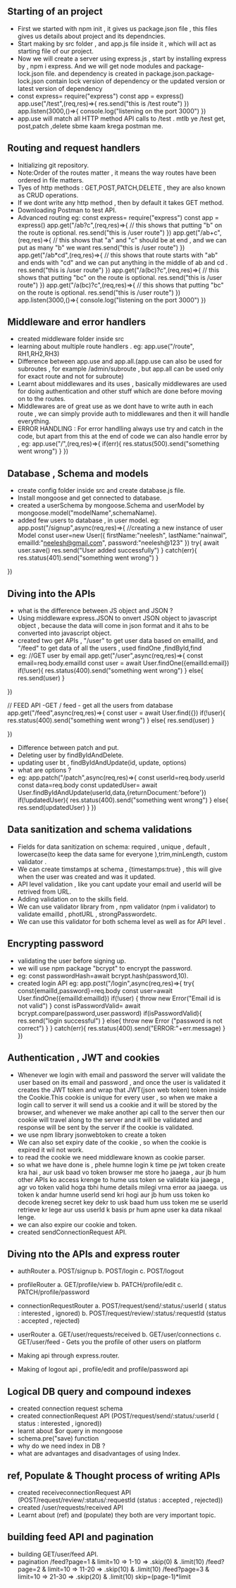 ## Starting of an project
- First we started with npm init , it gives us package.json file , this files gives us details about project and its dependncies.
- Start making by src folder , and app.js file inside it , which will act as starting file of our project.
- Now we will create a server using express.js , start by installing express by , npm i express. And we will get node modules and     package-lock.json file. and dependency is created in package.json.package-lock.json contain lock version of dependency or the updated version or latest version of dependency
- const express= require("express")
  const app = express()
  app.use("/test",(req,res)=>{
    res.send("this is /test route")
  })
  app.listen(3000,()=>{
    console.log("listening on the port 3000")
  })
- app.use will match all HTTP method API calls to /test . mtlb ye /test get, post,patch ,delete sbme kaam krega postman me.

## Routing and request handlers
- Initializing git repository.
- Note:Order of the routes matter , it means the way routes have been ordered in file matters.
- Tyes of http methods : GET,POST,PATCH,DELETE , they are also known as CRUD operations.
- If we dont write any http method , then by default it takes GET method.
- Downloading Postman to test API.
- Advanced routing
   eg: const express= require("express")
const app = express()
app.get("/ab?c",(req,res)=>{
    // this shows that putting "b" on the route is optional.
    res.send("this is /user route")
})
app.get("/ab+c",(req,res)=>{
    // this shows that "a" and "c" should be at end , and we can put as many "b" we want
    res.send("this is /user route")
})
app.get("/ab*cd",(req,res)=>{
    // this shows that route starts with "ab" and ends with "cd" and we can put anything in the middle of ab and cd .
    res.send("this is /user route")
})
app.get("/a(bc)?c",(req,res)=>{
    // this shows that putting "bc" on the route is optional.
    res.send("this is /user route")
})
app.get("/a(bc)?c",(req,res)=>{
    // this shows that putting "bc" on the route is optional.
    res.send("this is /user route")
})
app.listen(3000,()=>{
    console.log("listening on the port 3000")
})

## Middleware and error handlers
- created  middleware folder inside src
- learning about multiple route handlers .
   eg: app.use("/route", RH1,RH2,RH3)
- Difference between app.use and app.all.(app.use can also be used for subroutes , for example /admin/subroute , but app.all can be used only for exact route and not for subroute)
- Learnt about middlewares and its uses , basically middlewares are used for doing authentication and other stuff which are done before moving on to the routes.
- Middlewares are of great use as we dont have to write auth in each route , we can simply provide auth to middlewares and then it will handle everything.
- ERROR HANDLING : For error handlling always use try and catch in the code, but apart from this at the end of code we can also handle error by , 
 eg: app.use("/",(req,res)=>{
    if(err){
        res.status(500).send("something went wrong")
    }
 })

 ## Database , Schema and models
- create config folder inside src and create database.js file.
- Install mongoose and get connected to database.
- created a userSchema by mongoose.Schema and userModel by mongoose.model("modelName",schemaName).
- added few users to database , in user model.
eg: app.post("/signup",async(req,res)=>{
    //creating a new instance of user Model
    const user=new User({
        firstName:"neelesh",
        lastName:"nainwal",
        emailId:"neelesh@gmail.com",
        password:"neelesh@123"
})
try{
    await user.save()
    res.send("User added successfully")
}
catch(err){
    res.status(401).send("something went wrong")
}

})

## Diving into the APIs
- what is the difference between JS object and JSON ?
- Using middleware express.JSON to onvert JSON object to javascript object , because the data will come in json format and it ahs to be converted into javascript object.
- created two get APIs , "/user" to get user data based on emailId, and "/feed" to get data of all the users , used findOne ,findById,find
- eg:
//GET user by email
app.get("/user",async(req,res)=>{
    const email=req.body.emailId
    const user = await User.findOne({emailId:email})
    if(!user){
        res.status(400).send("something went wrong")
    }
    else{
        res.send(user)
    }
   
})

// FEED API -GET / feed - get all the users from database
app.get("/feed",async(req,res)=>{
   const user = await User.find({})
   if(!user){
     res.status(400).send("something went wrong")
   }
   else{
    res.send(user)
   }
 
})
- Difference between patch and put.
- Deleting user by findByIdAndDelete.
- updating user bt , findByIdAndUpdate(id, update, options) 
- what are options ?
- eg: app.patch("/patch",async(req,res)=>{
    const userId=req.body.userId
    const data=req.body
   const updatedUser= await User.findByIdAndUpdate(userId,data,{returnDocument:'before'})
    if(!updatedUser){
        res.status(400).send("something went wrong")
    }
    else{
        res.send(updatedUser)
    }
})

## Data sanitization and schema validations
- Fields for data sanitization on schema: required , unique , default , lowercase(to keep the data same for everyone ),trim,minLength, custom validator .
- We can create timstamps at schema , {timestamps:true} , this will give when the user was created and was it updated.
- API level validation , like you cant update your email and userId will be retrived from URL.
- Adding validation on to the skills field.
- We can use validator library from , npm validator (npm i validator) to validate emailId , photURL , strongPasswordetc.
- We can use this validator for both schema level as well as for API level .

## Encrypting password
- validating the user before signing up.
- we will use npm package "bcrypt" to encrypt the password.
- eg: const passwordHash=await bcrypt.hash(password,10).
- created login API
  eg: app.post("/login",async(req,res)=>{
  try{
   const{emailId,password}=req.body
    const user=await User.findOne({emailId:emailId})
    if(!user)
    {
        throw new Error("Email id is not valid")
    }
   const isPasswordValid= await bcrypt.compare(password,user.password)
   if(isPasswordValid){
    res.send("login successful")
   }
   else{
    throw new Error ("password is not correct")
   }
    }
    catch(err){
        res.status(400).send("ERROR:"+err.message)
    }
})

## Authentication , JWT and cookies
- Whenever we login with email and password the server will validate the user based on its email and password , and once the user is validated it creates the JWT token and wrap that JWT(json web token) token inside the Cookie.This cookie is unique for every user , so when we make a login call to server it will send us a cookie and it will be stored by the browser, and whenever we make another api call to the server then our cookie will travel along to the server and it  will be validated and response will be sent by the server if the cookie is validated.
- we use npm library jsonwebtoken to create a token
- We can also set expiry date of the cookie , so when the cookie is expired it wil not work.
- to read the cookie we need middleware known as cookie parser.
- so what we have done is , phele humne login k time pe jwt token create kra hai , aur usk baad vo token browser me store ho jaaega , aur jb hum other APIs ko access krenge to hume uss token se validate kia jaaega , agr vo token valid hoga tbhi hume details milegi vrna error aa jaaega. us token k andar humne userId send kri hogi aur jb hum uss token ko decode kreneg secret key dekr to usk baad hum uss token me se userId retrieve kr lege aur uss userId k basis pr hum apne user ka data nikaal lenge.
- we can also expire our cookie and token.
- created sendConnectionRequest API.

## Diving nto the APIs and express router
- authRouter
a. POST/signup
b. POST/login
c. POST/logout

- profileRouter
a. GET/profile/view
b. PATCH/profile/edit
c. PATCH/profile/password

- connectionRequestRouter
a. POST/request/send/:status/:userId ( status : interested , ignored)
b. POST/request/review/:status/:requestId (status : accepted , rejected)

- userRouter
a. GET/user/requests/received
b. GET/user/connections
c. GET/user/feed - Gets you the profile of other users on platform

- Making api through express.router.
- Making of logout api , profile/edit and profile/password api

## Logical DB query and compound indexes
- created connection request schema
- created connectionRequest API (POST/request/send/:status/:userId ( status : interested , ignored))
- learnt about $or query in mongoose
- schema.pre("save) function  
- why do we need index in DB ?
- what are advantages and disadvantages of using Index.

## ref, Populate & Thought process of writing APIs
- created receiveconnectionRequest API (POST/request/review/:status/:requestId (status : accepted , rejected))
- created /user/requests/received API 
- Learnt about (ref) and (populate) they both are very important topic. 

## building feed API and pagination
- building GET/user/feed API.
- pagination
/feed?page=1 & limit=10 => 1-10 => .skip(0) & .limit(10)
/feed?page=2 & limit=10 => 11-20 => .skip(10) & .limit(10)
/feed?page=3 & limit=10 => 21-30 => .skip(20) & .limit(10)
skip=(page-1)*limit